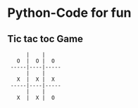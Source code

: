 # Python-Code for fun

## Tic tac toc Game

          |    |
       O  |  O |  O  
     -----|----|-----
          |    |
       X  |  X |  X  
     -----|----|-----
          |    |  
       X  |  X |  O
